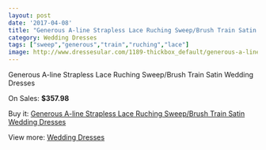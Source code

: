 ```yaml
---
layout: post
date: '2017-04-08'
title: "Generous A-line Strapless Lace Ruching Sweep/Brush Train Satin Wedding Dresses"
category: Wedding Dresses
tags: ["sweep","generous","train","ruching","lace"]
image: http://www.dressesular.com/1189-thickbox_default/generous-a-line-strapless-lace-ruching-sweep-brush-train-satin-wedding-dresses.jpg
---
```

Generous A-line Strapless Lace Ruching Sweep/Brush Train Satin Wedding Dresses

On Sales: **$357.98**
<a href="https://www.dressesular.com/wedding-dresses/381-generous-a-line-strapless-lace-ruching-sweep-brush-train-satin-wedding-dresses.html"><amp-img layout="responsive" width="600" height="600" src="//www.dressesular.com/1189-thickbox_default/generous-a-line-strapless-lace-ruching-sweep-brush-train-satin-wedding-dresses.jpg" alt="Generous A-line Strapless Lace Ruching Sweep/Brush Train Satin Wedding Dresses 0" /></a>
<a href="https://www.dressesular.com/wedding-dresses/381-generous-a-line-strapless-lace-ruching-sweep-brush-train-satin-wedding-dresses.html"><amp-img layout="responsive" width="600" height="600" src="//www.dressesular.com/1190-thickbox_default/generous-a-line-strapless-lace-ruching-sweep-brush-train-satin-wedding-dresses.jpg" alt="Generous A-line Strapless Lace Ruching Sweep/Brush Train Satin Wedding Dresses 1" /></a>

Buy it: [Generous A-line Strapless Lace Ruching Sweep/Brush Train Satin Wedding Dresses](https://www.dressesular.com/wedding-dresses/381-generous-a-line-strapless-lace-ruching-sweep-brush-train-satin-wedding-dresses.html "Generous A-line Strapless Lace Ruching Sweep/Brush Train Satin Wedding Dresses")

View more: [Wedding Dresses](https://www.dressesular.com/3-wedding-dresses "Wedding Dresses")